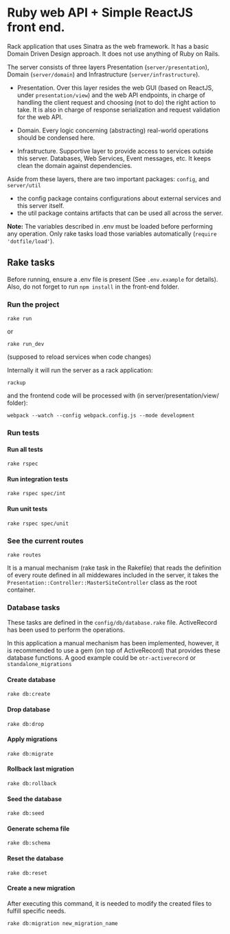 # Ruby web API + Simple ReactJS front end.

Rack application that uses Sinatra as the web framework. It has a basic Domain Driven Design approach. 
It does not use anything of Ruby on Rails.

The server consists of three layers Presentation (`server/presentation`), Domain (`server/domain`) and Infrastructure (`server/infrastructure`).

* Presentation.  Over this layer resides the web GUI (based on ReactJS, under `presentation/view`) and the web API endpoints, in charge of handling the client request and choosing (not to do) the right action to take. 
It is also in charge of response serialization and request validation for the web API.

* Domain. Every logic concerning (abstracting) real-world operations should be condensed here.

* Infrastructure. Supportive layer to provide access to services outside this server. Databases, Web Services, Event messages, etc. It keeps clean the domain against dependencies.

Aside from these layers, there are two important packages: `config`, and `server/util`

* the config package contains configurations about external services and this server itself.
* the util package contains artifacts that can be used all across the server.

**Note:** The variables described in .env must be loaded before performing any operation. Only rake tasks load those variables automatically (`require 'dotfile/load'`).

## Rake tasks

Before running, ensure a .env file is present (See ```.env.example``` for details). Also, do not forget to run ```npm install``` in the front-end folder.

### Run the project

```
rake run
```
or
```
rake run_dev
```
(supposed to reload services when code changes)

Internally it will run the server as a rack application:
```
rackup
```
and the frontend code will be processed with (in server/presentation/view/ folder):
```
webpack --watch --config webpack.config.js --mode development
```
### Run tests
#### Run all tests
```
rake rspec
```
#### Run integration tests
```
rake rspec spec/int
```
#### Run unit tests
```
rake rspec spec/unit
```
### See the current routes
```
rake routes
```
It is a manual mechanism (rake task in the Rakefile) that reads the definition of every route defined in all middewares included in the server, it takes the `Presentation::Controller::MasterSiteController` class as the root container.

### Database tasks
These tasks are defined in the `config/db/database.rake` file. ActiveRecord has been used to perform the operations. 

In this application a manual mechanism has been implemented, however, it is recommended to use a gem (on top of ActiveRecord) that provides these database functions.
A good example could be `otr-activerecord` or `standalone_migrations`

#### Create database
```
rake db:create
```
#### Drop database
```
rake db:drop
```
#### Apply migrations
```
rake db:migrate
```
#### Rollback last migration
```
rake db:rollback
```
#### Seed the database
```
rake db:seed
```
#### Generate schema file
```
rake db:schema
```
#### Reset the database
```
rake db:reset
```
#### Create a new migration
After executing this command, it is needed to modify the created files to fulfill specific needs.
```
rake db:migration new_migration_name
```
